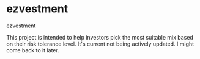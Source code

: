 ezvestment
==========

ezvestment

This project is intended to help investors pick the most suitable mix based on their risk tolerance level. It's current not being actively updated. I might come back to it later.
